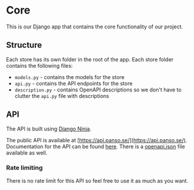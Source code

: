 # Core

This is our Django app that contains the core functionality of our project.

## Structure

Each store has its own folder in the root of the app. Each store folder contains the following files:

- `models.py` - contains the models for the store
- `api.py` - contains the API endpoints for the store
- `description.py` - contains OpenAPI descriptions so we don't have to clutter the `api.py` file with descriptions

## API

The API is built using [Django Ninja](https://django-ninja.rest-framework.com/).

The public API is available at [https://api.panso.se/](https://api.panso.se/).
Documentation for the API can be found [here](https://api.panso.se/docs). There is a [openapi.json](https://api.panso.se/openapi.json) file available as well.

### Rate limiting

There is no rate limit for this API so feel free to use it as much as you want.
